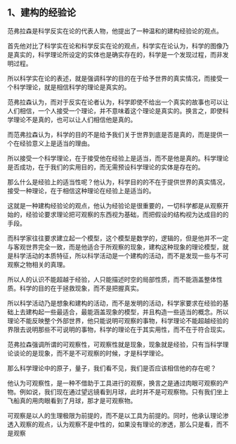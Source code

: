 <h2>1、建构的经验论</h2><p data-pid="ETyFtX1F">范弗拉森是科学反实在论的代表人物，他提出了一种温和的建构经验论的观点。</p><p data-pid="Zrccseqi">首先他对比了科学实在论和科学反实在论的观点，科学实在论认为，科学的图像乃是真实的，科学理论所设定的实体也是确实存在的，科学是一个发现过程，而非发明过程。</p><p data-pid="hXsqrp99">所以科学实在论的表述，就是强调科学的目的在于给予世界的真实情况，而接受一个科学理论，就是相信科学的理论是真实的。</p><p data-pid="OBd_ma1Z">范弗拉森认为，而对于反实在论者认为，科学即使不给出一个真实的故事也可以让人们相信，一个人接受一个理论，并不意味着这个理论是真实的。换言之，即使科学理论不是真的，也可以让人们相信他是真的。</p><p data-pid="FAsM5UQL">而范弗拉森认为，科学的目的不是给予我们关于世界到底是否是真的，而是提供一个在经验意义上是适当的理由。</p><p data-pid="4VLNkTC5">所以接受一个科学理论，在于接受他在经验上是适当，而不是他是真的。科学理论是否成功，在于我们的实用目的，而无需预设科学理论的实体是存在的。</p><p data-pid="H7_DSFCt">那么什么是经验上的适当性呢？他认为，科学目的的不在于提供世界的真实情况，接受一种理论，在于相信这种理论在经验上是适当的。</p><p data-pid="Q50sAV7i">这就是一种建构经验论的观点，他认为经验论是很重要的，一切科学都是从观察开始的，经验论要求理论把可观察的东西视为基础，而把假设的结构视为达成目的的手段。</p><p data-pid="GcoO98Z6">而科学家往往要求建立起一个模型，这个模型是数学的，逻辑的，但是他并不一定与客观世界完全一致，而是他适合于所观察的现象，建构这种现象的理论模型，就是科学活动的本质特征，所以科学活动是一个建构的活动，而不是发现一些与不可观察之物相关的真理。</p><p data-pid="MkVN4VES">所以人的认识不能超越于经验，人只能描述时空的局部性质，而不能涵盖整体性质。科学的目的在于拯救现象，而不是把握真实。</p><p data-pid="c8lfaoD_">所以科学活动乃是想象和建构的活动，而不是发明的活动，科学家要求在经验的基础上去建构起一些最适合，最能涵盖现象的模型，并且构造一些适当的概念。所以理论不能反映整个外部世界，他只能说明可观察的事物，科学理论不能超越经验的界限去说明那些不可说明的事物，科学的理论在于其实用性，而不在于符合现实。</p><p data-pid="360lE6f1">范弗拉森强调所谓的可观察性，可观察性就是现象，现象就是经验，只有当科学理论谈论的是现象，而不是不可观察的时候，才是科学理论。</p><p data-pid="0AVbc9Ko">那么科学理论中的原子，量子，我们看不见，我们是否应该相信他的存在呢？</p><p data-pid="iYYlCeHF">他认为可观察性，是一种不借助于工具进行的观察，换言之是通过肉眼可观察的产物。例如说，我们现在通过望远镜看到月球，此时并不是可观察物。只有我们坐上飞船真的用肉眼看到了月球，那才是可观察物。</p><p data-pid="5w3dgwOq">可观察是以人的生理极限为前提的，而不是以工具为前提的。同时，他承认理论渗透入观察的观点，认为观察不是中性的，如果没有理论的渗透，那么只是看，而不是观察</p><p></p><p></p><p></p><p></p><p></p>